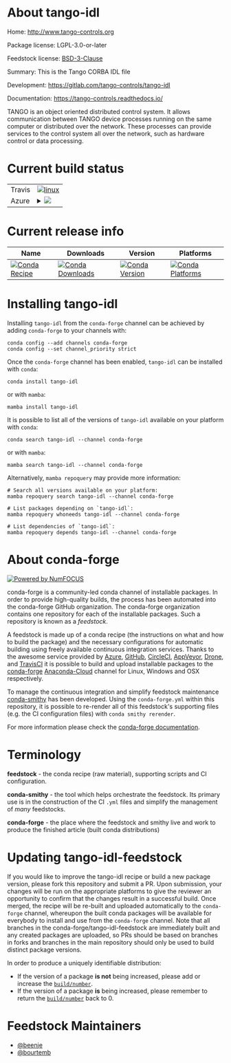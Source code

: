 About tango-idl
===============

Home: http://www.tango-controls.org

Package license: LGPL-3.0-or-later

Feedstock license: [BSD-3-Clause](https://github.com/conda-forge/tango-idl-feedstock/blob/main/LICENSE.txt)

Summary: This is the Tango CORBA IDL file

Development: https://gitlab.com/tango-controls/tango-idl

Documentation: https://tango-controls.readthedocs.io/

TANGO is an object oriented distributed control system. It allows
communication between TANGO device processes running on the same
computer or distributed over the network. These processes can
provide services to the control system all over the network, such as
hardware control or data processing.


Current build status
====================


<table><tr>
    <td>Travis</td>
    <td>
      <a href="https://app.travis-ci.com/conda-forge/tango-idl-feedstock">
        <img alt="linux" src="https://img.shields.io/travis/com/conda-forge/tango-idl-feedstock/main.svg?label=Linux">
      </a>
    </td>
  </tr>
    
  <tr>
    <td>Azure</td>
    <td>
      <details>
        <summary>
          <a href="https://dev.azure.com/conda-forge/feedstock-builds/_build/latest?definitionId=11615&branchName=main">
            <img src="https://dev.azure.com/conda-forge/feedstock-builds/_apis/build/status/tango-idl-feedstock?branchName=main">
          </a>
        </summary>
        <table>
          <thead><tr><th>Variant</th><th>Status</th></tr></thead>
          <tbody><tr>
              <td>linux_64</td>
              <td>
                <a href="https://dev.azure.com/conda-forge/feedstock-builds/_build/latest?definitionId=11615&branchName=main">
                  <img src="https://dev.azure.com/conda-forge/feedstock-builds/_apis/build/status/tango-idl-feedstock?branchName=main&jobName=linux&configuration=linux%20linux_64_" alt="variant">
                </a>
              </td>
            </tr><tr>
              <td>linux_aarch64</td>
              <td>
                <a href="https://dev.azure.com/conda-forge/feedstock-builds/_build/latest?definitionId=11615&branchName=main">
                  <img src="https://dev.azure.com/conda-forge/feedstock-builds/_apis/build/status/tango-idl-feedstock?branchName=main&jobName=linux&configuration=linux%20linux_aarch64_" alt="variant">
                </a>
              </td>
            </tr><tr>
              <td>linux_ppc64le</td>
              <td>
                <a href="https://dev.azure.com/conda-forge/feedstock-builds/_build/latest?definitionId=11615&branchName=main">
                  <img src="https://dev.azure.com/conda-forge/feedstock-builds/_apis/build/status/tango-idl-feedstock?branchName=main&jobName=linux&configuration=linux%20linux_ppc64le_" alt="variant">
                </a>
              </td>
            </tr><tr>
              <td>osx_64</td>
              <td>
                <a href="https://dev.azure.com/conda-forge/feedstock-builds/_build/latest?definitionId=11615&branchName=main">
                  <img src="https://dev.azure.com/conda-forge/feedstock-builds/_apis/build/status/tango-idl-feedstock?branchName=main&jobName=osx&configuration=osx%20osx_64_" alt="variant">
                </a>
              </td>
            </tr><tr>
              <td>osx_arm64</td>
              <td>
                <a href="https://dev.azure.com/conda-forge/feedstock-builds/_build/latest?definitionId=11615&branchName=main">
                  <img src="https://dev.azure.com/conda-forge/feedstock-builds/_apis/build/status/tango-idl-feedstock?branchName=main&jobName=osx&configuration=osx%20osx_arm64_" alt="variant">
                </a>
              </td>
            </tr><tr>
              <td>win_64</td>
              <td>
                <a href="https://dev.azure.com/conda-forge/feedstock-builds/_build/latest?definitionId=11615&branchName=main">
                  <img src="https://dev.azure.com/conda-forge/feedstock-builds/_apis/build/status/tango-idl-feedstock?branchName=main&jobName=win&configuration=win%20win_64_" alt="variant">
                </a>
              </td>
            </tr>
          </tbody>
        </table>
      </details>
    </td>
  </tr>
</table>

Current release info
====================

| Name | Downloads | Version | Platforms |
| --- | --- | --- | --- |
| [![Conda Recipe](https://img.shields.io/badge/recipe-tango--idl-green.svg)](https://anaconda.org/conda-forge/tango-idl) | [![Conda Downloads](https://img.shields.io/conda/dn/conda-forge/tango-idl.svg)](https://anaconda.org/conda-forge/tango-idl) | [![Conda Version](https://img.shields.io/conda/vn/conda-forge/tango-idl.svg)](https://anaconda.org/conda-forge/tango-idl) | [![Conda Platforms](https://img.shields.io/conda/pn/conda-forge/tango-idl.svg)](https://anaconda.org/conda-forge/tango-idl) |

Installing tango-idl
====================

Installing `tango-idl` from the `conda-forge` channel can be achieved by adding `conda-forge` to your channels with:

```
conda config --add channels conda-forge
conda config --set channel_priority strict
```

Once the `conda-forge` channel has been enabled, `tango-idl` can be installed with `conda`:

```
conda install tango-idl
```

or with `mamba`:

```
mamba install tango-idl
```

It is possible to list all of the versions of `tango-idl` available on your platform with `conda`:

```
conda search tango-idl --channel conda-forge
```

or with `mamba`:

```
mamba search tango-idl --channel conda-forge
```

Alternatively, `mamba repoquery` may provide more information:

```
# Search all versions available on your platform:
mamba repoquery search tango-idl --channel conda-forge

# List packages depending on `tango-idl`:
mamba repoquery whoneeds tango-idl --channel conda-forge

# List dependencies of `tango-idl`:
mamba repoquery depends tango-idl --channel conda-forge
```


About conda-forge
=================

[![Powered by
NumFOCUS](https://img.shields.io/badge/powered%20by-NumFOCUS-orange.svg?style=flat&colorA=E1523D&colorB=007D8A)](https://numfocus.org)

conda-forge is a community-led conda channel of installable packages.
In order to provide high-quality builds, the process has been automated into the
conda-forge GitHub organization. The conda-forge organization contains one repository
for each of the installable packages. Such a repository is known as a *feedstock*.

A feedstock is made up of a conda recipe (the instructions on what and how to build
the package) and the necessary configurations for automatic building using freely
available continuous integration services. Thanks to the awesome service provided by
[Azure](https://azure.microsoft.com/en-us/services/devops/), [GitHub](https://github.com/),
[CircleCI](https://circleci.com/), [AppVeyor](https://www.appveyor.com/),
[Drone](https://cloud.drone.io/welcome), and [TravisCI](https://travis-ci.com/)
it is possible to build and upload installable packages to the
[conda-forge](https://anaconda.org/conda-forge) [Anaconda-Cloud](https://anaconda.org/)
channel for Linux, Windows and OSX respectively.

To manage the continuous integration and simplify feedstock maintenance
[conda-smithy](https://github.com/conda-forge/conda-smithy) has been developed.
Using the ``conda-forge.yml`` within this repository, it is possible to re-render all of
this feedstock's supporting files (e.g. the CI configuration files) with ``conda smithy rerender``.

For more information please check the [conda-forge documentation](https://conda-forge.org/docs/).

Terminology
===========

**feedstock** - the conda recipe (raw material), supporting scripts and CI configuration.

**conda-smithy** - the tool which helps orchestrate the feedstock.
                   Its primary use is in the construction of the CI ``.yml`` files
                   and simplify the management of *many* feedstocks.

**conda-forge** - the place where the feedstock and smithy live and work to
                  produce the finished article (built conda distributions)


Updating tango-idl-feedstock
============================

If you would like to improve the tango-idl recipe or build a new
package version, please fork this repository and submit a PR. Upon submission,
your changes will be run on the appropriate platforms to give the reviewer an
opportunity to confirm that the changes result in a successful build. Once
merged, the recipe will be re-built and uploaded automatically to the
`conda-forge` channel, whereupon the built conda packages will be available for
everybody to install and use from the `conda-forge` channel.
Note that all branches in the conda-forge/tango-idl-feedstock are
immediately built and any created packages are uploaded, so PRs should be based
on branches in forks and branches in the main repository should only be used to
build distinct package versions.

In order to produce a uniquely identifiable distribution:
 * If the version of a package **is not** being increased, please add or increase
   the [``build/number``](https://docs.conda.io/projects/conda-build/en/latest/resources/define-metadata.html#build-number-and-string).
 * If the version of a package **is** being increased, please remember to return
   the [``build/number``](https://docs.conda.io/projects/conda-build/en/latest/resources/define-metadata.html#build-number-and-string)
   back to 0.

Feedstock Maintainers
=====================

* [@beenje](https://github.com/beenje/)
* [@bourtemb](https://github.com/bourtemb/)

